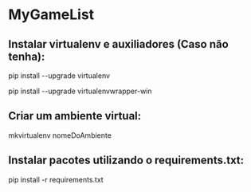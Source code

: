 # MyGameList

## Instalar virtualenv e auxiliadores (Caso não tenha):
pip install --upgrade virtualenv

pip install --upgrade virtualenvwrapper-win

## Criar um ambiente virtual:
mkvirtualenv nomeDoAmbiente

## Instalar pacotes utilizando o requirements.txt:
pip install -r requirements.txt
